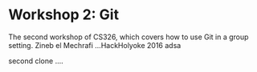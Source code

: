 # Workshop 2: Git

The second workshop of CS326, which covers how to use Git in a group setting. Zineb el Mechrafi ...HackHolyoke 2016 adsa

second clone
....
